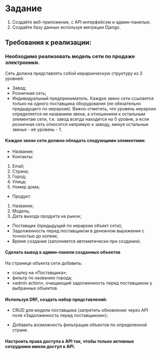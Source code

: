 # Задание
1. Создайте веб-приложение, с API интерфейсом и админ-панелью.
2. Создайте базу данных используя миграции Django.
## Требования к реализации:

### Необходимо реализовать модель сети по продаже электроники.
Сеть должна представлять собой иерархическую структуру из 3 уровней:

- Завод;
- Розничная сеть;
- Индивидуальный предприниматель.
Каждое звено сети ссылается только на одного поставщика оборудования (не обязательно предыдущего по иерархии). Важно отметить, что уровень иерархии определяется не названием звена, а отношением к остальным элементам сети, т.е. завод всегда находится на 0 уровне, а если розничная сеть относится напрямую к заводу, минуя остальные звенья - её уровень - 1.

#### Каждое звено сети должно обладать следующими элементами:
- Название;
- Контакты:
1. Email;
2. Страна;
3. Город;
4. Улица;
5. Номер дома;
- Продукт:
1. Название;
2. Модель;
3. Дата выхода продукта на рынок;
- Поставщик (предыдущий по иерархии объект сети);
- Задолженность перед поставщиком в денежном выражении с точностью до копеек;
- Время создания (заполняется автоматически при создании).
#### Сделать вывод в админ-панели созданных объектов
На странице объекта сети добавить:

- ссылку на «Поставщика»;
- фильтр по названию города;
- «admin action», очищающий задолженность перед поставщиком у выбранных объектов.
#### Используя DRF, создать набор представлений:
- CRUD для модели поставщика (запретить обновление через API поля «Задолженность перед поставщиком»);

- Добавить возможность фильтрации объектов по определенной стране.

#### Настроить права доступа к API так, чтобы только активные сотрудники имели доступ к API.
